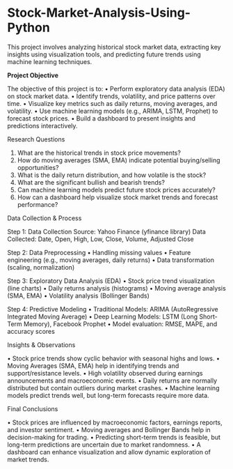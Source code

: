 # Stock-Market-Analysis-Using-Python

This project involves analyzing historical stock market data, extracting key insights using visualization tools, and predicting future trends using machine learning techniques.

**Project Objective**

The objective of this project is to:
•	Perform exploratory data analysis (EDA) on stock market data.
•	Identify trends, volatility, and price patterns over time.
•	Visualize key metrics such as daily returns, moving averages, and volatility.
•	Use machine learning models (e.g., ARIMA, LSTM, Prophet) to forecast stock prices.
•	Build a dashboard to present insights and predictions interactively.

Research Questions

1.	What are the historical trends in stock price movements?
2.	How do moving averages (SMA, EMA) indicate potential buying/selling opportunities?
3.	What is the daily return distribution, and how volatile is the stock?
4.	What are the significant bullish and bearish trends?
5.	Can machine learning models predict future stock prices accurately?
6.	How can a dashboard help visualize stock market trends and forecast performance?

Data Collection & Process
 
Step 1: Data Collection
Source: Yahoo Finance (yfinance library)
Data Collected:
Date, Open, High, Low, Close, Volume, Adjusted Close

Step 2: Data Preprocessing
•	Handling missing values
•	Feature engineering (e.g., moving averages, daily returns)
•	Data transformation (scaling, normalization)

Step 3: Exploratory Data Analysis (EDA)
•	Stock price trend visualization (line charts)
•	Daily returns analysis (histograms)
•	Moving average analysis (SMA, EMA)
•	Volatility analysis (Bollinger Bands)

Step 4: Predictive Modeling
•	Traditional Models: ARIMA (AutoRegressive Integrated Moving Average)
•	Deep Learning Models: LSTM (Long Short-Term Memory), Facebook Prophet
•	Model evaluation: RMSE, MAPE, and accuracy scores

Insights & Observations

•	Stock price trends show cyclic behavior with seasonal highs and lows.
•	Moving Averages (SMA, EMA) help in identifying trends and support/resistance levels.
•	High volatility observed during earnings announcements and macroeconomic events.
•	Daily returns are normally distributed but contain outliers during market crashes.
•	Machine learning models predict trends well, but long-term forecasts require more data.

Final Conclusions

•	Stock prices are influenced by macroeconomic factors, earnings reports, and investor sentiment.
•	Moving averages and Bollinger Bands help in decision-making for trading.
•	Predicting short-term trends is feasible, but long-term predictions are uncertain due to market randomness.
•	A dashboard can enhance visualization and allow dynamic exploration of market trends.
